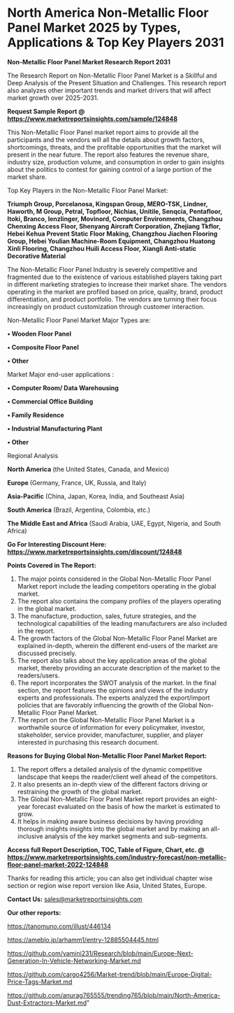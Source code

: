 # North America Non-Metallic Floor Panel Market 2025 by Types, Applications & Top Key Players 2031

<strong>Non-Metallic Floor Panel Market Research Report 2031</strong>

The Research Report on Non-Metallic Floor Panel Market is a Skillful and Deep Analysis of the Present Situation and Challenges. This research report also analyzes other important trends and market drivers that will affect market growth over 2025-2031.

<strong>Request Sample Report @ <a href=https://www.marketreportsinsights.com/sample/124848>https://www.marketreportsinsights.com/sample/124848</a></strong>

This Non-Metallic Floor Panel market report aims to provide all the participants and the vendors will all the details about growth factors, shortcomings, threats, and the profitable opportunities that the market will present in the near future. The report also features the revenue share, industry size, production volume, and consumption in order to gain insights about the politics to contest for gaining control of a large portion of the market share.

Top Key Players in the Non-Metallic Floor Panel Market:

<strong>Triumph Group, Porcelanosa, Kingspan Group, MERO-TSK, Lindner, Haworth, M Group, Petral, Topfloor, Nichias, Unitile, Senqcia, Pentafloor, Itoki, Branco, lenzlinger, Movinord, Computer Environments, Changzhou Chenxing Access Floor, Shenyang Aircraft Corporation, Zhejiang Tkflor, Hebei Kehua Prevent Static Floor Making, Changzhou Jiachen Flooring Group, Hebei Youlian Machine-Room Equipment, Changzhou Huatong Xinli Flooring, Changzhou Huili Access Floor, Xiangli Anti-static Decorative Material</strong>

The Non-Metallic Floor Panel Industry is severely competitive and fragmented due to the existence of various established players taking part in different marketing strategies to increase their market share. The vendors operating in the market are profiled based on price, quality, brand, product differentiation, and product portfolio. The vendors are turning their focus increasingly on product customization through customer interaction.

Non-Metallic Floor Panel Market Major Types are:

<strong>• Wooden Floor Panel

• Composite Floor Panel

• Other</strong>

Market Major end-user applications :

<strong>• Computer Room/ Data Warehousing

• Commercial Office Building

• Family Residence

• Industrial Manufacturing Plant

• Other</strong>

Regional Analysis

</u><strong><b>North America</b></strong> (the United States, Canada, and Mexico)

<strong><b>Europe </b></strong>(Germany, France, UK, Russia, and Italy)

<strong><b>Asia-Pacific</b></strong> (China, Japan, Korea, India, and Southeast Asia)

<strong><b>South America</b></strong> (Brazil, Argentina, Colombia, etc.)

<strong><b>The Middle East and Africa</b></strong> (Saudi Arabia, UAE, Egypt, Nigeria, and South Africa)

<strong>Go For Interesting Discount Here: <a href=https://www.marketreportsinsights.com/discount/124848>https://www.marketreportsinsights.com/discount/124848</a></strong>

<strong>Points Covered in The Report:</strong>
<ol>
  <li>The major points considered in the Global Non-Metallic Floor Panel Market report include the leading competitors operating in the global market.</li>
  <li>The report also contains the company profiles of the players operating in the global market.</li>
  <li>The manufacture, production, sales, future strategies, and the technological capabilities of the leading manufacturers are also included in the report.</li>
  <li>The growth factors of the Global Non-Metallic Floor Panel Market are explained in-depth, wherein the different end-users of the market are discussed precisely.</li>
  <li>The report also talks about the key application areas of the global market, thereby providing an accurate description of the market to the readers/users.</li>
  <li>The report incorporates the SWOT analysis of the market. In the final section, the report features the opinions and views of the industry experts and professionals. The experts analyzed the export/import policies that are favorably influencing the growth of the Global Non-Metallic Floor Panel Market.</li>
  <li>The report on the Global Non-Metallic Floor Panel Market is a worthwhile source of information for every policymaker, investor, stakeholder, service provider, manufacturer, supplier, and player interested in purchasing this research document.</li>
</ol>
<strong>Reasons for Buying Global Non-Metallic Floor Panel Market Report:</strong>

<ol>
  <li>The report offers a detailed analysis of the dynamic competitive landscape that keeps the reader/client well ahead of the competitors.</li>
  <li>It also presents an in-depth view of the different factors driving or restraining the growth of the global market.</li>
  <li>The Global Non-Metallic Floor Panel Market report provides an eight-year forecast evaluated on the basis of how the market is estimated to grow.</li>
  <li>It helps in making aware business decisions by having providing thorough insights insights into the global market and by making an all-inclusive analysis of the key market segments and sub-segments.</li>
</ol>
<strong>Access full Report Description, TOC, Table of Figure, Chart, etc. @ <a href=https://www.marketreportsinsights.com/industry-forecast/non-metallic-floor-panel-market-2022-124848>https://www.marketreportsinsights.com/industry-forecast/non-metallic-floor-panel-market-2022-124848</a></strong>


Thanks for reading this article; you can also get individual chapter wise section or region wise report version like Asia, United States, Europe.

<strong>Contact Us:</strong>
sales@marketreportsinsights.com

<strong>Our other reports:</strong>

<a href=https://tanomuno.com/illust/446134>https://tanomuno.com/illust/446134</a>

<a href=https://ameblo.jp/arhamm1/entry-12885504445.html>https://ameblo.jp/arhamm1/entry-12885504445.html</a>

<a href=https://github.com/yamini231/Research/blob/main/Europe-Next-Generation-In-Vehicle-Networking-Market.md>https://github.com/yamini231/Research/blob/main/Europe-Next-Generation-In-Vehicle-Networking-Market.md</a>

<a href=https://github.com/cargo4256/Market-trend/blob/main/Europe-Digital-Price-Tags-Market.md>https://github.com/cargo4256/Market-trend/blob/main/Europe-Digital-Price-Tags-Market.md</a>

<a href=https://github.com/anurag765555/trending765/blob/main/North-America-Dust-Extractors-Market.md>https://github.com/anurag765555/trending765/blob/main/North-America-Dust-Extractors-Market.md</a>"
